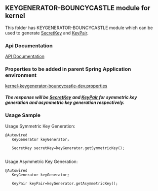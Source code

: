 ## KEYGENERATOR-BOUNCYCASTLE module for kernel
This folder has KEYGENERATOR-BOUNCYCASTLE module which can be used to generate [SecretKey](https://docs.oracle.com/javase/8/docs/api/javax/crypto/SecretKey.html) and [KeyPair](https://docs.oracle.com/javase/8/docs/api/index.html?java/security/KeyPair.html).

### Api Documentation
[API Documentation <TBA>](TBA)

### Properties to be added in parent Spring Application environment 
[kernel-keygenerator-bouncycastle-dev.properties](../../config/kernel-keygenerator-bouncycastle-dev.properties)

##### The response will be [SecretKey](https://docs.oracle.com/javase/8/docs/api/javax/crypto/SecretKey.html) and [KeyPair](https://docs.oracle.com/javase/8/docs/api/index.html?java/security/KeyPair.html) for symmetric key generation and asymmetric key generation respectively.


### Usage Sample
  Usage Symmetric Key Generation:
 
 ```
@Autowired
	KeyGenerator keyGenerator;
	
	SecretKey secretKey=keyGenerator.getSymmetricKey();
		
 ```

 Usage Asymmetric Key Generation:
 
 ```
@Autowired
	KeyGenerator keyGenerator;
	
	KeyPair keyPair=keyGenerator.getAsymmetricKey();
 
 ```
